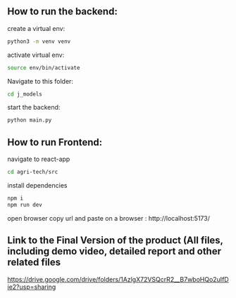 ## How to run the backend:

create a virtual env:
```sh
python3 -m venv venv
```

activate virtual env:
```sh
source env/bin/activate
```

Navigate to this folder:
```sh
cd j_models
```
start the backend:
```sh
python main.py
```

## How to run Frontend:
navigate to react-app
```sh
cd agri-tech/src
```

install dependencies
```sh
npm i
npm run dev
```

open browser
copy url and paste on a browser : http://localhost:5173/

## Link to the Final Version of the product (All files, including demo video, detailed report and other related files 

https://drive.google.com/drive/folders/1AzlgX72VSQcrR2__B7wboHQo2uIfDie2?usp=sharing


